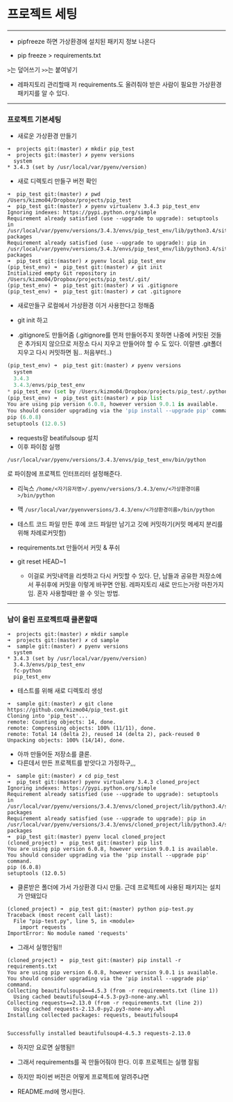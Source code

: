 # 프로젝트 세팅
------
- pipfreeze 하면 가상환경에 설치된 패키지 정보 나온다

- pip freeze > requirements.txt

`>`는 덮어쓰기
`>>`는 붙여넣기

- 레파지토리 관리할때 저 requirements.도 올려줘야 받은 사람이 필요한 가상환경 패키지를 알 수 있다.

-----

### 프로젝트 기본세팅 

- 새로운 가상환경 만들기

```
➜  projects git:(master) ✗ mkdir pip_test
➜  projects git:(master) ✗ pyenv versions
  system
* 3.4.3 (set by /usr/local/var/pyenv/version)
```
- 새로 디렉토리 만들구 버전 확인

```
➜  pip_test git:(master) ✗ pwd
/Users/kizmo04/Dropbox/projects/pip_test
➜  pip_test git:(master) ✗ pyenv virtualenv 3.4.3 pip_test_env
Ignoring indexes: https://pypi.python.org/simple
Requirement already satisfied (use --upgrade to upgrade): setuptools in /usr/local/var/pyenv/versions/3.4.3/envs/pip_test_env/lib/python3.4/site-packages
Requirement already satisfied (use --upgrade to upgrade): pip in /usr/local/var/pyenv/versions/3.4.3/envs/pip_test_env/lib/python3.4/site-packages
➜  pip_test git:(master) ✗ pyenv local pip_test_env
(pip_test_env) ➜  pip_test git:(master) ✗ git init
Initialized empty Git repository in /Users/kizmo04/Dropbox/projects/pip_test/.git/
(pip_test_env) ➜  pip_test git:(master) ✗ vi .gitignore
(pip_test_env) ➜  pip_test git:(master) ✗ cat .gitignore
```

- 새로만들구 로컬에서 가상환경 이거 사용한다고 정해줌 
- git init 하고

- .gitignore도 만들어줌 (.gitignore를 먼저 만들어주지 못하면 나중에 커밋된 것들은 추가되지 않으므로 저장소 다시 지우고 만들어야 할 수 도 있다. 이럴땐 .git폴더 지우고 다시 커밋하면 됨.. 처음부터..)
```python
(pip_test_env) ➜  pip_test git:(master) ✗ pyenv versions
  system
  3.4.3
  3.4.3/envs/pip_test_env
* pip_test_env (set by /Users/kizmo04/Dropbox/projects/pip_test/.python-version)
(pip_test_env) ➜  pip_test git:(master) ✗ pip list
You are using pip version 6.0.8, however version 9.0.1 is available.
You should consider upgrading via the 'pip install --upgrade pip' command.
pip (6.0.8)
setuptools (12.0.5)
```

- requests랑 beatifulsoup 설치
- 이후 파이참 실행

```
/usr/local/var/pyenv/versions/3.4.3/envs/pip_test_env/bin/python
```
로 파이참에 프로젝트 인터프리터 설정해준다. 

- 리눅스
`/home/<자기유저명>/.pyenv/versions/3.4.3/env/<가상환경이름>/bin/python`

- 맥
`/usr/local/var/pyenvversions/3.4.3/env/<가상환경이름>/bin/python`


- 테스트 코드 파일 만든 후에 코드 파일만 남기고 깃에 커밋하기(커밋 메세지 분리를 위해 차례로커밋함)

- requirements.txt
만들어서 커밋 & 푸쉬

- git reset HEAD~1 
	- 이걸로 커밋내역을 리셋하고 다시 커밋할 수 있다. 단, 남들과 공유한 저장소에서 푸쉬후에 커밋을 이렇게 바꾸면 안됨. 레파지토리 새로 만드는거랑 마찬가지임. 혼자 사용할때만 쓸 수 잇는 방법.


---

### 남이 올린 프로젝트때 클론할때

```
➜  projects git:(master) ✗ mkdir sample
➜  projects git:(master) ✗ cd sample
➜  sample git:(master) ✗ pyenv versions
  system
* 3.4.3 (set by /usr/local/var/pyenv/version)
  3.4.3/envs/pip_test_env
  fc-python
  pip_test_env

```
- 테스트를 위해 새로 디렉토리 생성

```
➜  sample git:(master) ✗ git clone https://github.com/kizmo04/pip_test.git
Cloning into 'pip_test'...
remote: Counting objects: 14, done.
remote: Compressing objects: 100% (11/11), done.
remote: Total 14 (delta 2), reused 14 (delta 2), pack-reused 0
Unpacking objects: 100% (14/14), done.
```

- 아까 만들어둔 저장소를 클론.
- 다른데서 만든 프로젝트를 받앗다고 가정하구,,,

```
➜  sample git:(master) ✗ cd pip_test
➜  pip_test git:(master) pyenv virtualenv 3.4.3 cloned_project
Ignoring indexes: https://pypi.python.org/simple
Requirement already satisfied (use --upgrade to upgrade): setuptools in /usr/local/var/pyenv/versions/3.4.3/envs/cloned_project/lib/python3.4/site-packages
Requirement already satisfied (use --upgrade to upgrade): pip in /usr/local/var/pyenv/versions/3.4.3/envs/cloned_project/lib/python3.4/site-packages
➜  pip_test git:(master) pyenv local cloned_project
(cloned_project) ➜  pip_test git:(master) pip list
You are using pip version 6.0.8, however version 9.0.1 is available.
You should consider upgrading via the 'pip install --upgrade pip' command.
pip (6.0.8)
setuptools (12.0.5)
```
- 클론받은 폴더에 가서 가상환경 다시 만듦. 근데 프로젝트에 사용된 패키지는 설치가 안돼있다

```
(cloned_project) ➜  pip_test git:(master) python pip-test.py
Traceback (most recent call last):
  File "pip-test.py", line 5, in <module>
    import requests
ImportError: No module named 'requests'
```

- 그래서 실행안됨!!

```
(cloned_project) ➜  pip_test git:(master) pip install -r requirements.txt
You are using pip version 6.0.8, however version 9.0.1 is available.
You should consider upgrading via the 'pip install --upgrade pip' command.
Collecting beautifulsoup4==4.5.3 (from -r requirements.txt (line 1))
  Using cached beautifulsoup4-4.5.3-py3-none-any.whl
Collecting requests==2.13.0 (from -r requirements.txt (line 2))
  Using cached requests-2.13.0-py2.py3-none-any.whl
Installing collected packages: requests, beautifulsoup4


Successfully installed beautifulsoup4-4.5.3 requests-2.13.0
```

- 하지만 요로면 실행됨!!

- 그래서 requirements를 꼭 만들어줘야 한다. 이후 프로젝트는 실행 잘됨

- 하지만 파이썬 버전은 어떻게 프로젝트에 알려주냐면

- README.md에 명시한다.

